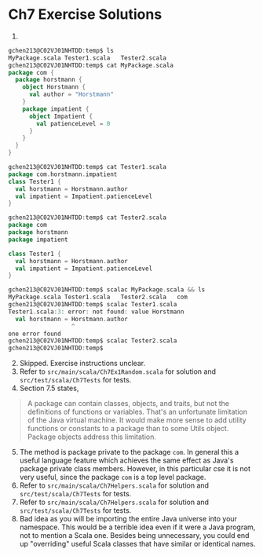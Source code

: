 # Ch7 Exercise Solutions
1.
```scala
gchen213@C02VJ01NHTDD:temp$ ls
MyPackage.scala Tester1.scala   Tester2.scala
gchen213@C02VJ01NHTDD:temp$ cat MyPackage.scala 
package com {
  package horstmann {
    object Horstmann {
      val author = "Horstmann"
    }
    package impatient {
      object Impatient {
        val patienceLevel = 0
      }
    }
  }
}

gchen213@C02VJ01NHTDD:temp$ cat Tester1.scala 
package com.horstmann.impatient
class Tester1 {
  val horstmann = Horstmann.author
  val impatient = Impatient.patienceLevel
}

gchen213@C02VJ01NHTDD:temp$ cat Tester2.scala 
package com
package horstmann
package impatient

class Tester1 {
  val horstmann = Horstmann.author
  val impatient = Impatient.patienceLevel
}

gchen213@C02VJ01NHTDD:temp$ scalac MyPackage.scala && ls
MyPackage.scala Tester1.scala   Tester2.scala   com
gchen213@C02VJ01NHTDD:temp$ scalac Tester1.scala 
Tester1.scala:3: error: not found: value Horstmann
  val horstmann = Horstmann.author
                  ^
one error found
gchen213@C02VJ01NHTDD:temp$ scalac Tester2.scala 
gchen213@C02VJ01NHTDD:temp$ 
```
2. Skipped. Exercise instructions unclear.
3. Refer to `src/main/scala/Ch7Ex1Random.scala` for solution and `src/test/scala/Ch7Tests` for tests.
4. Section 7.5 states,
> A package can contain classes, objects, and traits, but not the definitions of functions or variables. That's an unfortunate limitation of the Java virtual machine. It would make more sense to add utility functions or constants to a package than to some Utils object. Package objects address this limitation.
5. The method is package private to the package `com`. In general this a useful language feature which achieves the same effect as Java's package private class members. However, in this particular cse it is not very useful, since the package `com` is a top level package.
6. Refer to `src/main/scala/Ch7Helpers.scala` for solution and `src/test/scala/Ch7Tests` for tests.
7. Refer to `src/main/scala/Ch7Helpers.scala` for solution and `src/test/scala/Ch7Tests` for tests.
8. Bad idea as you will be importing the entire Java universe into your namespace. This would be a terrible idea even if it were a Java program, not to mention a Scala one. Besides being unnecessary, you could end up "overriding" useful Scala classes that have similar or identical names.


